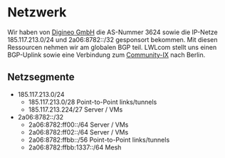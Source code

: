 # Netzwerk

Wir haben von [Digineo GmbH](https://digineo.de) die AS-Nummer 3624 sowie die IP-Netze 185.117.213.0/24 und 2a06:8782::/32 gesponsort bekommen. Mit diesen Ressourcen nehmen wir am globalen BGP teil. LWLcom stellt uns einen BGP-Uplink sowie eine Verbindung zum [Community-IX](https://www.community-ix.de/) nach Berlin.

## Netzsegmente

* 185.117.213.0/24
  * 185.117.213.0/28 Point-to-Point links/tunnels
  * 185.117.213.224/27 Server / VMs
* 2a06:8782::/32
  * 2a06:8782:ff00::/64 Server / VMs
  * 2a06:8782:ff02::/64 Server / VMs
  * 2a06:8782:ffbb::/56 Point-to-Point links/tunnels
  * 2a06:8782:ffbb:1337::/64 Mesh